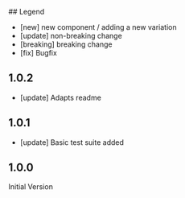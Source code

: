 ## Legend
* [new] new component / adding a new variation
* [update] non-breaking change
* [breaking] breaking change
* [fix] Bugfix

## 1.0.2
* [update] Adapts readme

## 1.0.1
* [update] Basic test suite added

## 1.0.0

Initial Version
